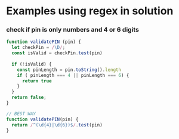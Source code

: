 # Examples using regex in solution

### check if pin is only numbers and 4 or 6 digits
```javascript
function validatePIN (pin) {
  let checkPin = /\D/;
  const isValid = checkPin.test(pin)
  
  if (!isValid) {
    const pinLength = pin.toString().length
    if ( pinLength === 4 || pinLength === 6) {
      return true
    }
  }
  return false;
}

// BEST WAY
function validatePIN(pin) {
  return /^(\d{4}|\d{6})$/.test(pin)
}
```


